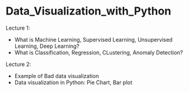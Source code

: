 # Data_Visualization_with_Python

Lecture 1: 
- What is Machine Learning, Supervised Learning, Unsupervised Learning, Deep Learning?
- What is Classification, Regression, CLustering, Anomaly Detection?

Lecture 2: 
- Example of Bad data visualization
- Data visualization in Python: Pie Chart, Bar plot
